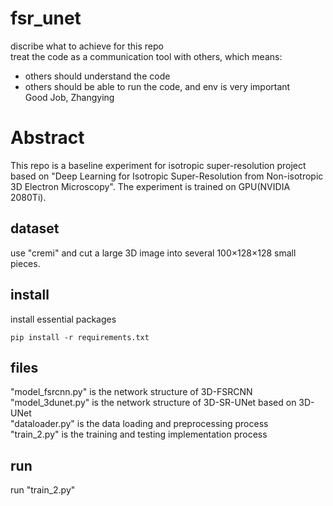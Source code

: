 # fsr_unet
discribe what to achieve for this repo  
treat the code as a communication tool with others, which means:  
- others should understand the code  
- others should be able to run the code, and env is very important  
Good Job, Zhangying

# Abstract
This repo is a baseline experiment for isotropic super-resolution project based on  "Deep Learning for Isotropic Super-Resolution from Non-isotropic 3D Electron Microscopy".  The experiment is trained on GPU(NVIDIA 2080Ti).
## dataset
use "cremi" and cut a large 3D image into several 100×128×128 small pieces.
## install
install essential packages
```
pip install -r requirements.txt
```
## files 
"model_fsrcnn.py" is the network structure of 3D-FSRCNN  
"model_3dunet.py" is the network structure of 3D-SR-UNet based on 3D-UNet  
"dataloader.py"  is the data loading and preprocessing process  
"train_2.py" is the training and testing implementation process  
## run
run "train_2.py"

